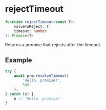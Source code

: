 # rejectTimeout

```ts
function rejectTimeout<const T>(
    valueToReject: T,
    timeout: number
): Promise<T>
```

Returns a promise that rejects after the timeout.

## Example

```ts
try {
    await prm.resolveTimeout(
        'Hello, promise!',
        500
    );
} catch (e) {
    e // 'Hello, promise!'
}
```
